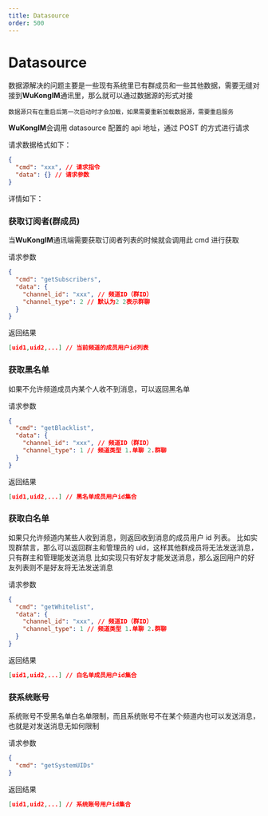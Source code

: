 ```yaml
---
title: Datasource
order: 500
---
```


# Datasource

数据源解决的问题主要是一些现有系统里已有群成员和一些其他数据，需要无缝对接到**WuKongIM**通讯里，那么就可以通过数据源的形式对接

`数据源只有在重启后第一次启动时才会加载，如果需要重新加载数据源，需要重启服务`

**WuKongIM**会调用 datasource 配置的 api 地址，通过 POST 的方式进行请求

请求数据格式如下：

```json
{
  "cmd": "xxx", // 请求指令
  "data": {} // 请求参数
}
```

详情如下：

### 获取订阅者(群成员)

当**WuKongIM**通讯端需要获取订阅者列表的时候就会调用此 cmd 进行获取

请求参数

```json
{
  "cmd": "getSubscribers",
  "data": {
    "channel_id": "xxx", // 频道ID（群ID）
    "channel_type": 2 // 默认为2 2表示群聊
  }
}
```

返回结果

```json
[uid1,uid2,...] // 当前频道的成员用户id列表
```

### 获取黑名单

如果不允许频道成员内某个人收不到消息，可以返回黑名单

请求参数

```json
{
  "cmd": "getBlacklist",
  "data": {
    "channel_id": "xxx", // 频道ID（群ID）
    "channel_type": 1 // 频道类型 1.单聊 2.群聊
  }
}
```

返回结果

```json
[uid1,uid2,...] // 黑名单成员用户id集合
```

### 获取白名单

如果只允许频道内某些人收到消息，则返回收到消息的成员用户 id 列表。
比如实现群禁言，那么可以返回群主和管理员的 uid，这样其他群成员将无法发送消息，只有群主和管理能发送消息
比如实现只有好友才能发送消息，那么返回用户的好友列表则不是好友将无法发送消息

请求参数

```json
{
  "cmd": "getWhitelist",
  "data": {
    "channel_id": "xxx", // 频道ID（群ID）
    "channel_type": 1 // 频道类型 1.单聊 2.群聊
  }
}
```

返回结果

```json
[uid1,uid2,...] // 白名单成员用户id集合
```

### 获系统账号

系统账号不受黑名单白名单限制，而且系统账号不在某个频道内也可以发送消息，也就是对发送消息无如何限制

请求参数

```json
{
  "cmd": "getSystemUIDs"
}
```

返回结果

```json
[uid1,uid2,...] // 系统账号用户id集合
```
